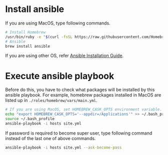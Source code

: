 # Install ansible

If you are using MacOS, type following commands.

```bash
# Install Homebrew
/usr/bin/ruby -e "$(curl -fsSL https://raw.githubusercontent.com/Homebrew/install/master/install)"
# Ansible
brew install ansible
```

If you are using other OS, refer [Ansible Installation Guide](https://docs.ansible.com/ansible/2.7/installation_guide/intro_installation.html#latest-releases-via-apt-ubuntu).

# Execute ansible playbook

Before do this, you have to check what packages will be installed by this ansible playbook.
For example, homebrew packages installed in MacOS are listed up in `./roles/homebrew/vars/main.yml`.

```bash
# If you are using MacOS, set HOMEBREW_CASK_OPTS environment variable.
echo "export HOMEBREW_CASK_OPTS='--appdir=/Applications'" >> ~/.bash_profile
source ~/.bash_profile
ansible-playbook -i hosts site.yml
```

If password is required to become super user, type following command instead of the last one of above commands.

```bash
ansible-playbook -i hosts site.yml --ask-become-pass
```
